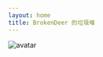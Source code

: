 ```yaml
---
layout: home
title: BrokenDeer 的垃圾堆
---
```


<img src="/catppuccin-cat-footer.png" alt="avatar" />

<PostsList />
